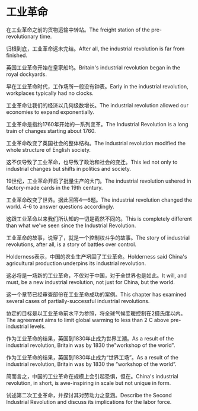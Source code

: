 # 工业革命

<p><span class="chinese">在工业革命之前的货物运输中转站。</span><span class="english">The freight station of the pre-revolutionary time.</span></p>

<p><span class="chinese">归根到底，工业革命远未完结。</span><span class="english">After all, the industrial revolution is far from finished.</span></p>

<p><span class="chinese">英国工业革命开始在皇家船坞。</span><span class="english">Britain's industrial revolution began in the royal dockyards.</span></p>

<p><span class="chinese">早在工业革命时代，工作场所一般没有钟表。</span><span class="english">Early in the industrial revolution, workplaces typically had no clocks.</span></p>

<p><span class="chinese">工业革命让我们的经济以几何级数增长。</span><span class="english">The industrial revolution allowed our economies to expand exponentially.</span></p>

<p><span class="chinese">工业革命是指约1760年开始的一系列变革。</span><span class="english">The Industrial Revolution is a long train of changes starting about 1760.</span></p>

<p><span class="chinese">工业革命改变了英国社会的整体结构。</span><span class="english">The industrial revolution modified the whole structure of English society.</span></p>

<p><span class="chinese">这不仅导致了工业革命，也导致了政治和社会的变迁。</span><span class="english">This led not only to industrial changes but shifts in politics and society.</span></p>

<p><span class="chinese">19世纪，工业革命开启了批量生产的大门。</span><span class="english">The industrial revolution ushered in factory-made cards in the 19th century.</span></p>

<p><span class="chinese">工业革命改变了世界。据此回答4—6题。</span><span class="english">The industrial revolution changed the world. 4-6 to answer questions accordingly.</span></p>

<p><span class="chinese">这跟工业革命以来我们所认知的一切是截然不同的。</span><span class="english">This is completely different than what we've seen since the Industrial Revolution.</span></p>

<p><span class="chinese">工业革命的故事，说穿了，就是一个控制权斗争的故事。</span><span class="english">The story of industrial revolutions, after all, is a story of battles over control.</span></p>

<p><span class="chinese">Holderness表示，中国的农业生产巩固了工业革命。</span><span class="english">Holderness said China's agricultural production underpins its industrial revolution.</span></p>

<p><span class="chinese">这必将是一场新的工业革命，不仅对于中国，对于全世界也是如此。</span><span class="english">It will, and must, be a new industrial revolution, not just for China, but the world.</span></p>

<p><span class="chinese">这一个章节已经审查部份在工业革命成功的案例。</span><span class="english">This chapter has examined several cases of partially-successful industrial revolutions.</span></p>

<p><span class="chinese">协定的目标是以工业革命前水平为参照，将全球气候变暖控制在2摄氏度以内。</span><span class="english">The agreement aims to limit global warming to less than 2 C above pre-industrial levels.</span></p>

<p><span class="chinese">作为工业革命的结果，英国到1830年止成为世界工潮。</span><span class="english">As a result of the industrial revolution, Britain was by 1830 the"workshop of the world".</span></p>

<p><span class="chinese">作为工业革命的结果，英国到1830年止成为“世界工场”。</span><span class="english">As a result of the industrial revolution, Britain was by 1830 the “workshop of the world”.</span></p>

<p><span class="chinese">简而言之，中国的工业革命在规模上会引起恐惧，但在。</span><span class="english">China's industrial revolution, in short, is awe-inspiring in scale but not unique in form.</span></p>

<p><span class="chinese">试述第二次工业革命，并探讨其对劳动力之意涵。</span><span class="english">Describe the Second Industrial Revolution and discuss its implications for the labor force.</span></p>

